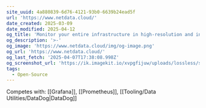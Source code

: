 ```yaml
---
site_uuid: 4a880839-6d76-4121-93b0-6639b24ead5f
url: 'https://www.netdata.cloud/'
date_created: 2025-03-09
date_modified: 2025-04-12
og_title: 'Monitor your entire infrastructure in high-resolution and in real-time.'
og_description: '>-'
og_image: 'https://www.netdata.cloud/img/og-image.png'
og_url: 'https://www.netdata.cloud/'
og_last_fetch: '2025-04-07T17:38:08.998Z'
og_screenshot_url: 'https://ik.imagekit.io/xvpgfijuw/uploads/lossless/screenshots/20250604_NetData_og_screenshot.jpeg'
tags:
  - Open-Source
---
```


Competes with: [[Grafana]], [[Prometheus]], [[Tooling/Data Utilities/DataDog|DataDog]]